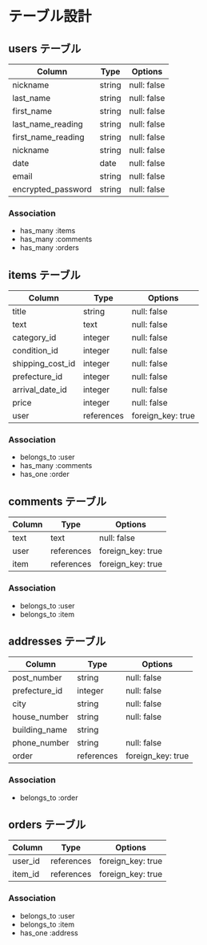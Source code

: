 # テーブル設計

## users テーブル

| Column             | Type   | Options     |
| ------------------ | ------ | ----------- |
| nickname           | string | null: false |
| last_name          | string | null: false |
| first_name         | string | null: false |
| last_name_reading  | string | null: false |
| first_name_reading | string | null: false |
| nickname           | string | null: false |
| date               | date   | null: false |
| email              | string | null: false |
| encrypted_password | string | null: false |

### Association

- has_many :items
- has_many :comments
- has_many :orders

## items テーブル

| Column           | Type       | Options           |
| ---------------- | ---------- | ----------------- |
| title            | string     | null: false       |
| text             | text       | null: false       |
| category_id      | integer    | null: false       |
| condition_id     | integer    | null: false       |
| shipping_cost_id | integer    | null: false       |
| prefecture_id    | integer    | null: false       |
| arrival_date_id  | integer    | null: false       |
| price            | integer    | null: false       |
| user             | references | foreign_key: true |

### Association

- belongs_to :user
- has_many   :comments
- has_one    :order

## comments テーブル

| Column | Type       | Options           |
| ------ | ---------- | ----------------- |
| text   | text       | null: false       |
| user   | references | foreign_key: true |
| item   | references | foreign_key: true |

### Association

- belongs_to :user
- belongs_to :item

## addresses テーブル

| Column        | Type       | Options           |
| ------------- | ---------- | ----------------- |
| post_number   | string     | null: false       |
| prefecture_id | integer    | null: false       |
| city          | string     | null: false       |
| house_number  | string     | null: false       |
| building_name | string     |                   |
| phone_number  | string     | null: false       |
| order         | references | foreign_key: true |

### Association

- belongs_to :order

## orders テーブル

| Column  | Type       | Options           |
| ------- | ---------- | ----------------- |
| user_id | references | foreign_key: true |
| item_id | references | foreign_key: true |

### Association

- belongs_to :user
- belongs_to :item
- has_one    :address
